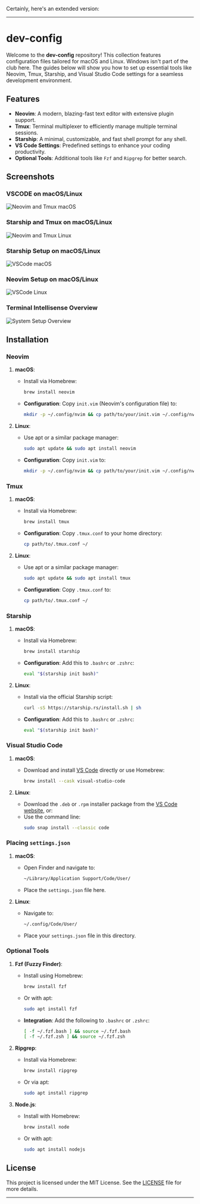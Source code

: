 Certainly, here's an extended version:

---

# dev-config

Welcome to the **dev-config** repository! This collection features configuration files tailored for macOS and Linux. Windows isn't part of the club here. The guides below will show you how to set up essential tools like Neovim, Tmux, Starship, and Visual Studio Code settings for a seamless development environment.

## Features

- **Neovim**: A modern, blazing-fast text editor with extensive plugin support.
- **Tmux**: Terminal multiplexer to efficiently manage multiple terminal sessions.
- **Starship**: A minimal, customizable, and fast shell prompt for any shell.
- **VS Code Settings**: Predefined settings to enhance your coding productivity.
- **Optional Tools**: Additional tools like `Fzf` and `Ripgrep` for better search.

## Screenshots

### VSCODE on macOS/Linux
![Neovim and Tmux macOS](https://github.com/krishmakhijani/dev-config/assets/112251957/90015796-f923-49a4-964e-6f3599112e3c)

### Starship and Tmux on macOS/Linux
![Neovim and Tmux Linux](https://github.com/krishmakhijani/dev-config/assets/112251957/2affd2f4-dd62-41a9-abab-eb6119cb8ed2)

### Starship Setup on macOS/Linux
![VSCode macOS](https://github.com/krishmakhijani/dev-config/assets/112251957/9b429a79-2d2a-472e-8dc1-503e3d3a276d)

### Neovim Setup on macOS/Linux
![VSCode Linux](https://github.com/krishmakhijani/dev-config/assets/112251957/5d1cfcb0-a2a4-4a3b-8d87-d4b79dbd09bd)

### Terminal Intellisense Overview
![System Setup Overview](https://github.com/krishmakhijani/dev-config/assets/112251957/9ef0fbbd-933b-4bd7-925d-22037d1d9286)

## Installation

### Neovim

1. **macOS**:
   - Install via Homebrew:
     ```bash
     brew install neovim
     ```
   - **Configuration**: Copy `init.vim` (Neovim's configuration file) to:
     ```bash
     mkdir -p ~/.config/nvim && cp path/to/your/init.vim ~/.config/nvim/
     ```

2. **Linux**:
   - Use apt or a similar package manager:
     ```bash
     sudo apt update && sudo apt install neovim
     ```
   - **Configuration**: Copy `init.vim` to:
     ```bash
     mkdir -p ~/.config/nvim && cp path/to/your/init.vim ~/.config/nvim/
     ```

### Tmux

1. **macOS**:
   - Install via Homebrew:
     ```bash
     brew install tmux
     ```
   - **Configuration**: Copy `.tmux.conf` to your home directory:
     ```bash
     cp path/to/.tmux.conf ~/
     ```

2. **Linux**:
   - Use apt or a similar package manager:
     ```bash
     sudo apt update && sudo apt install tmux
     ```
   - **Configuration**: Copy `.tmux.conf` to:
     ```bash
     cp path/to/.tmux.conf ~/
     ```

### Starship

1. **macOS**:
   - Install via Homebrew:
     ```bash
     brew install starship
     ```
   - **Configuration**: Add this to `.bashrc` or `.zshrc`:
     ```bash
     eval "$(starship init bash)"
     ```

2. **Linux**:
   - Install via the official Starship script:
     ```bash
     curl -sS https://starship.rs/install.sh | sh
     ```
   - **Configuration**: Add this to `.bashrc` or `.zshrc`:
     ```bash
     eval "$(starship init bash)"
     ```

### Visual Studio Code

1. **macOS**:
   - Download and install [VS Code](https://code.visualstudio.com/) directly or use Homebrew:
     ```bash
     brew install --cask visual-studio-code
     ```

2. **Linux**:
   - Download the `.deb` or `.rpm` installer package from the [VS Code website](https://code.visualstudio.com/), or:
   - Use the command line:
     ```bash
     sudo snap install --classic code
     ```

### Placing `settings.json`

1. **macOS**:
   - Open Finder and navigate to:
     ```bash
     ~/Library/Application Support/Code/User/
     ```
   - Place the `settings.json` file here.

2. **Linux**:
   - Navigate to:
     ```bash
     ~/.config/Code/User/
     ```
   - Place your `settings.json` file in this directory.

### Optional Tools

1. **Fzf (Fuzzy Finder)**:
   - Install using Homebrew:
     ```bash
     brew install fzf
     ```
   - Or with apt:
     ```bash
     sudo apt install fzf
     ```
   - **Integration**: Add the following to `.bashrc` or `.zshrc`:
     ```bash
     [ -f ~/.fzf.bash ] && source ~/.fzf.bash
     [ -f ~/.fzf.zsh ] && source ~/.fzf.zsh
     ```

2. **Ripgrep**:
   - Install via Homebrew:
     ```bash
     brew install ripgrep
     ```
   - Or via apt:
     ```bash
     sudo apt install ripgrep
     ```

3. **Node.js**:
   - Install with Homebrew:
     ```bash
     brew install node
     ```
   - Or with apt:
     ```bash
     sudo apt install nodejs
     ```



## License

This project is licensed under the MIT License. See the [LICENSE](LICENSE) file for more details.

---